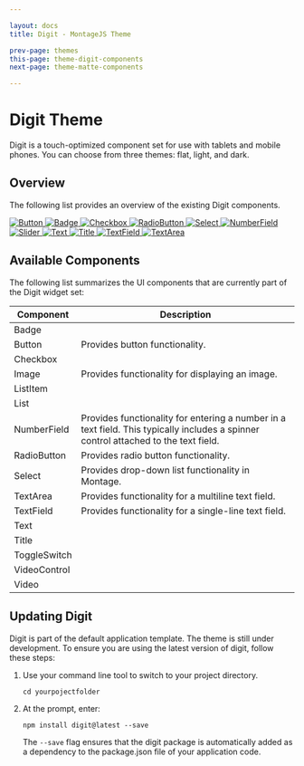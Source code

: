 ```yaml
---

layout: docs
title: Digit - MontageJS Theme

prev-page: themes
this-page: theme-digit-components
next-page: theme-matte-components

---
```



# Digit Theme

Digit is a touch-optimized component set for use with tablets and mobile phones. You can choose from three themes: flat, light, and dark.

## Overview
The following list provides an overview of the existing Digit components.

[ ![Button](https://raw.github.com/montagejs/digit/master/ui/button.reel/screenshot.png) ](https://github.com/montagejs/digit/tree/master/ui/button.reel)
[ ![Badge](https://raw.github.com/montagejs/digit/master/ui/badge.reel/screenshot.png) ](https://github.com/montagejs/digit/tree/master/ui/badge.reel)
[ ![Checkbox](https://raw.github.com/montagejs/digit/master/ui/checkbox.reel/screenshot.png) ](https://github.com/montagejs/digit/tree/master/ui/checkbox.reel)
[ ![RadioButton](https://raw.github.com/montagejs/digit/master/ui/radio-button.reel/screenshot.png) ](https://github.com/montagejs/digit/tree/master/ui/radio-button.reel)
[ ![Select](https://raw.github.com/montagejs/digit/master/ui/select.reel/screenshot.png) ](https://github.com/montagejs/digit/tree/master/ui/select.reel)
[ ![NumberField](https://raw.github.com/montagejs/digit/master/ui/number-field.reel/screenshot.png) ](https://github.com/montagejs/digit/tree/master/ui/number-field.reel)
[ ![Slider](https://raw.github.com/montagejs/digit/master/ui/slider.reel/screenshot.png) ](https://github.com/montagejs/digit/tree/master/ui/slider.reel)
[ ![Text](https://raw.github.com/montagejs/digit/master/ui/text.reel/screenshot.png) ](https://github.com/montagejs/digit/tree/master/ui/text.reel)
[ ![Title](https://raw.github.com/montagejs/digit/master/ui/title.reel/screenshot.png) ](https://github.com/montagejs/digit/tree/master/ui/title.reel)
[ ![TextField](https://raw.github.com/montagejs/digit/master/ui/text-field.reel/screenshot.png) ](https://github.com/montagejs/digit/tree/master/ui/text-field.reel)
[ ![TextArea](https://raw.github.com/montagejs/digit/master/ui/text-area.reel/screenshot.png) ](https://github.com/montagejs/digit/tree/master/ui/text-area.reel)

## Available Components
The following list summarizes the UI components that are currently part of the Digit widget set:

Component | Description 
------------ | ------------- 
Badge |   
Button | Provides button functionality.
Checkbox |
Image | Provides functionality for displaying an image.
ListItem | 
List | 
NumberField | Provides functionality for entering a number in a text field. This typically includes a spinner control attached to the text field.
RadioButton | Provides radio button functionality.
Select | Provides drop-down list functionality in Montage.  
TextArea | Provides functionality for a multiline text field.
TextField | Provides functionality for a single-line text field.
Text | 
Title | 
ToggleSwitch | 
VideoControl | 
Video | 

## Updating Digit
Digit is part of the default application template. The theme is still under development. To ensure you are using the latest version of digit, follow these steps:

1. Use your command line tool to switch to your project directory.

    ```
    cd yourpojectfolder
    ```
    
2. At the prompt, enter:

    ```
    npm install digit@latest --save
    ```
    
    The `--save` flag ensures that the digit package is automatically added as a dependency to the package.json file of your application code.